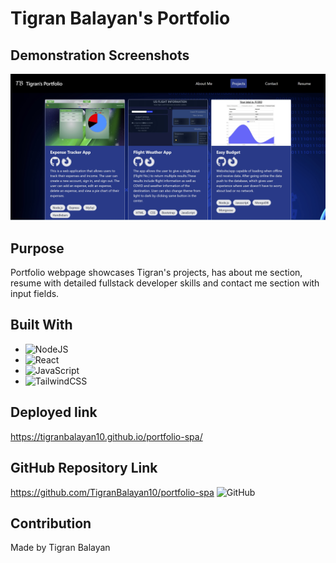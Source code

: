 # Tigran Balayan's Portfolio

## Demonstration Screenshots

![Demo Pic](./src/assets/images/mockup.jpg)

## Purpose

Portfolio webpage showcases Tigran's projects, has about me section, resume with detailed fullstack developer skills and contact me section with input fields.

## Built With

- ![NodeJS](https://img.shields.io/badge/node.js-6DA55F?style=for-the-badge&logo=node.js&logoColor=white)
- ![React](https://img.shields.io/badge/react-%2320232a.svg?style=for-the-badge&logo=react&logoColor=%2361DAFB)
- ![JavaScript](https://img.shields.io/badge/javascript-%23323330.svg?style=for-the-badge&logo=javascript&logoColor=%23F7DF1E)
- ![TailwindCSS](https://img.shields.io/badge/tailwindcss-%2338B2AC.svg?style=for-the-badge&logo=tailwind-css&logoColor=white)

## Deployed link

https://tigranbalayan10.github.io/portfolio-spa/

## GitHub Repository Link

https://github.com/TigranBalayan10/portfolio-spa
![GitHub](https://img.shields.io/badge/github-%23121011.svg?style=for-the-badge&logo=github&logoColor=white)

## Contribution

Made by Tigran Balayan
